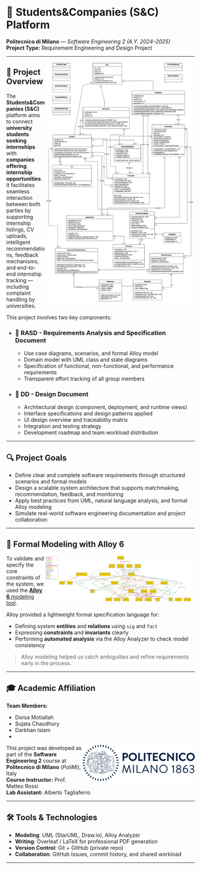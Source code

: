 # 💼 Students&Companies (S&C) Platform

**Politecnico di Milano** — *Software Engineering 2 (A.Y. 2024–2025)*  
**Project Type:** Requirement Engineering and Design Project  

---

<img src="Class Diagram.drawio (4).png" alt="Politecnico di Milano" width="400" align="right"/>

## 📌 Project Overview

The **Students&Companies (S&C)** platform aims to connect **university students seeking internships** with **companies offering internship opportunities**. It facilitates seamless interaction between both parties by supporting internship listings, CV uploads, intelligent recommendations, feedback mechanisms, and end-to-end internship tracking — including complaint handling by universities.

This project involves two key components:
 - ### 📘 RASD - Requirements Analysis and Specification Document

    - Use case diagrams, scenarios, and formal Alloy model
    - Domain model with UML class and state diagrams
    - Specification of functional, non-functional, and performance requirements
    - Transparent effort tracking of all group members

 - ### 📙 DD - Design Document

    - Architectural design (component, deployment, and runtime views)
    - Interface specifications and design patterns applied
    - UI design overview and traceability matrix
    - Integration and testing strategy
    - Development roadmap and team workload distribution

---

## 🔍 Project Goals

- Define clear and complete software requirements through structured scenarios and formal models
- Design a scalable system architecture that supports matchmaking, recommendation, feedback, and monitoring
- Apply best practices from UML, natural language analysis, and formal Alloy modeling
- Simulate real-world software engineering documentation and project collaboration

---
## 🧩 Formal Modeling with Alloy 6

<img src="Alloy2.jpg" alt="Politecnico di Milano" width="400" align="right"/>

To validate and specify the core constraints of the system, we used the [**Alloy 6** modeling tool](https://alloytools.org/).

Alloy provided a lightweight formal specification language for:

- Defining system **entities** and **relations** using `sig` and `fact`
- Expressing **constraints** and **invariants** clearly
- Performing **automated analysis** via the Alloy Analyzer to check model consistency

> Alloy modeling helped us catch ambiguities and refine requirements early in the process.
---
## 🎓 Academic Affiliation

**Team Members:**  
- Dorsa Motiallah  
- Sujata Chaudhury  
- Darkhan Islam
- 
<img src="polimi.png" alt="Politecnico di Milano" width="300" align="right"/>

This project was developed as part of the **Software Engineering 2** course at  
**Politecnico di Milano** (*PoliMi*), Italy  
**Course Instructor:** Prof. Matteo Rossi  
**Lab Assistant:** Alberto Tagliaferro  

---

## 🛠 Tools & Technologies

- **Modeling**: UML (StarUML, Draw.io), Alloy Analyzer
- **Writing**: Overleaf / LaTeX for professional PDF generation
- **Version Control**: Git + GitHub (private repo)
- **Collaboration**: GitHub Issues, commit history, and shared workload

---
